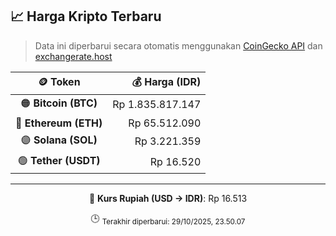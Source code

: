 

<!-- HARGA_KRIPTO -->
## 📈 Harga Kripto Terbaru

> Data ini diperbarui secara otomatis menggunakan [CoinGecko API](https://www.coingecko.com/) dan [exchangerate.host](https://exchangerate.host/)

<div align="center">

| 🪙 Token | 💰 Harga (IDR) |
|:------:|---------------:|
| 🟠 **Bitcoin (BTC)**   | Rp 1.835.817.147 |
| 🔵 **Ethereum (ETH)**  | Rp 65.512.090 |
| 🟣 **Solana (SOL)**    | Rp 3.221.359 |
| 🟢 **Tether (USDT)**   | Rp 16.520 |

---

💱 **Kurs Rupiah (USD → IDR)**: Rp 16.513

🕒 <sub>Terakhir diperbarui: 29/10/2025, 23.50.07</sub>

</div>
<!-- /HARGA_KRIPTO -->